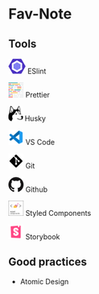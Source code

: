 # Fav-Note

## Tools

  <p> <img src="./public/readme/eslint.png" height="30"> ESlint </p>
  <p> <img src="./public/readme/prettier.png" height="30"> Prettier </p>
  <p> <img src="./public/readme/husky.png" height="30"> Husky </p>
  <p> <img src="./public/readme/vscode.png" height="30"> VS Code </p>
  <p> <img src="./public/readme/git.png" height="30"> Git </p>
  <p> <img src="./public/readme/github.png" height="30"> Github </p>
  <p> <img src="./public/readme/styled-components.png" height="30"> Styled Components </p>
  <p> <img src="./public/readme/storybook.png" height="30"> Storybook </p>

## Good practices

- Atomic Design
